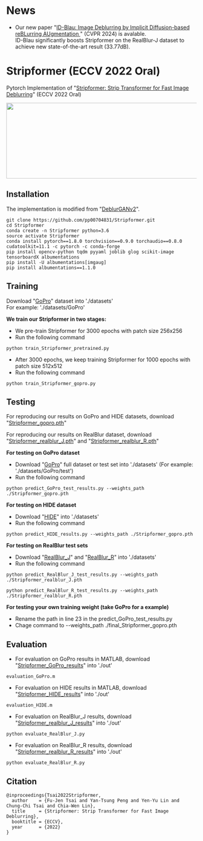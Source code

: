 # News
* Our new paper "[ID-Blau: Image Deblurring by Implicit Diffusion-based reBLurring AUgmentation
](https://github.com/plusgood-steven/ID-Blau?tab=readme-ov-file)" (CVPR 2024) is avalable. </br>
ID-Blau significantly boosts Stripformer on the RealBlur-J dataset to achieve new state-of-the-art result (33.77dB).

# Stripformer (ECCV 2022 Oral)
Pytorch Implementation of "[Stripformer: Strip Transformer for Fast Image Deblurring](https://arxiv.org/abs/2204.04627)" (ECCV 2022 Oral)

<img src="./Figure/Intra_Inter.PNG" width = "800" height = "200" div align=center />

## Installation
The implementation is modified from "[DeblurGANv2](https://github.com/VITA-Group/DeblurGANv2)". 
```
git clone https://github.com/pp00704831/Stripformer.git
cd Stripformer
conda create -n Stripformer python=3.6
source activate Stripformer
conda install pytorch==1.8.0 torchvision==0.9.0 torchaudio==0.8.0 cudatoolkit=11.1 -c pytorch -c conda-forge
pip install opencv-python tqdm pyyaml joblib glog scikit-image tensorboardX albumentations
pip install -U albumentations[imgaug]
pip install albumentations==1.1.0
```


## Training
Download "[GoPro](https://drive.google.com/drive/folders/1bEZO-l6sI9NXMRd98ldi74kCGAnw4bLQ?usp=drive_link)" dataset into './datasets' </br>
For example: './datasets/GoPro'

**We train our Stripformer in two stages:** </br>
* We pre-train Stripformer for 3000 epochs with patch size 256x256 </br> 
* Run the following command 
```
python train_Stripformer_pretrained.py
```

* After 3000 epochs, we keep training Stripformer for 1000 epochs with patch size 512x512 </br>
* Run the following command 
```
python train_Stripformer_gopro.py
```

## Testing
For reproducing our results on GoPro and HIDE datasets, download "[Stripformer_gopro.pth](https://drive.google.com/drive/folders/18kx_JTj8SzsQk0Wxnkn5_gg_d_iK_LKZ?usp=drive_link)"

For reproducing our results on RealBlur dataset, download "[Stripformer_realblur_J.pth](https://drive.google.com/drive/folders/18kx_JTj8SzsQk0Wxnkn5_gg_d_iK_LKZ?usp=drive_link)" and "[Stripformer_realblur_R.pth](https://drive.google.com/drive/folders/18kx_JTj8SzsQk0Wxnkn5_gg_d_iK_LKZ?usp=drive_link)"

**For testing on GoPro dataset** </br>
* Download "[GoPro](https://drive.google.com/drive/folders/1bEZO-l6sI9NXMRd98ldi74kCGAnw4bLQ?usp=drive_link)" full dataset or test set into './datasets' (For example: './datasets/GoPro/test') </br>
* Run the following command
```
python predict_GoPro_test_results.py --weights_path ./Stripformer_gopro.pth 
```
**For testing on HIDE dataset** </br>
* Download "[HIDE](https://drive.google.com/drive/folders/1bEZO-l6sI9NXMRd98ldi74kCGAnw4bLQ?usp=drive_link)" into './datasets' </br>
* Run the following command
```
python predict_HIDE_results.py --weights_path ./Stripformer_gopro.pth 
```
**For testing on RealBlur test sets** </br>
* Download "[RealBlur_J](https://drive.google.com/drive/folders/1bEZO-l6sI9NXMRd98ldi74kCGAnw4bLQ?usp=drive_link)" and "[RealBlur_R](https://drive.google.com/drive/folders/1bEZO-l6sI9NXMRd98ldi74kCGAnw4bLQ?usp=drive_link)" into './datasets' </br>
* Run the following command
```
python predict_RealBlur_J_test_results.py --weights_path ./Stripformer_realblur_J.pth 
```
```
python predict_RealBlur_R_test_results.py --weights_path ./Stripformer_realblur_R.pth 
```

**For testing your own training weight (take GoPro for a example)** </br>
* Rename the path in line 23 in the predict_GoPro_test_results.py </br>
* Chage command to --weights_path ./final_Stripformer_gopro.pth

## Evaluation
* For evaluation on GoPro results in MATLAB, download "[Stripformer_GoPro_results](https://drive.google.com/drive/folders/1qrwjvysFFrujLzDB5cfTuZfD5KbefOJX?usp=drive_link)" into './out'
```
evaluation_GoPro.m
```
* For evaluation on HIDE results in MATLAB, download "[Stripformer_HIDE_results](https://drive.google.com/drive/folders/1qrwjvysFFrujLzDB5cfTuZfD5KbefOJX?usp=drive_link)" into './out'
```
evaluation_HIDE.m
```
* For evaluation on RealBlur_J results, download "[Stripformer_realblur_J_results](https://drive.google.com/drive/folders/1qrwjvysFFrujLzDB5cfTuZfD5KbefOJX?usp=drive_link)" into './out'
```
python evaluate_RealBlur_J.py
```
* For evaluation on RealBlur_R results, download "[Stripformer_realblur_R_results](https://drive.google.com/drive/folders/1qrwjvysFFrujLzDB5cfTuZfD5KbefOJX?usp=drive_link)" into './out'
```
python evaluate_RealBlur_R.py
```
## Citation
```
@inproceedings{Tsai2022Stripformer,
  author    = {Fu-Jen Tsai and Yan-Tsung Peng and Yen-Yu Lin and Chung-Chi Tsai and Chia-Wen Lin},
  title     = {Stripformer: Strip Transformer for Fast Image Deblurring},
  booktitle = {ECCV},
  year      = {2022}
}
```
